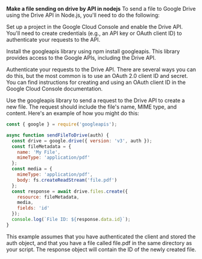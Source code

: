 **Make a file sending on drive by API  in nodejs**
To send a file to Google Drive using the Drive API in Node.js, you'll need to do the following:

Set up a project in the Google Cloud Console and enable the Drive API. You'll need to create credentials (e.g., an API key or OAuth client ID) to authenticate your requests to the API.

Install the googleapis library using npm install googleapis. This library provides access to the Google APIs, including the Drive API.

Authenticate your requests to the Drive API. There are several ways you can do this, but the most common is to use an OAuth 2.0 client ID and secret. You can find instructions for creating and using an OAuth client ID in the Google Cloud Console documentation.

Use the googleapis library to send a request to the Drive API to create a new file. The request should include the file's name, MIME type, and content. Here's an example of how you might do this:

```js
const { google } = require('googleapis');

async function sendFileToDrive(auth) {
  const drive = google.drive({ version: 'v3', auth });
  const fileMetadata = {
    name: 'My File',
    mimeType: 'application/pdf'
  };
  const media = {
    mimeType: 'application/pdf',
    body: fs.createReadStream('file.pdf')
  };
  const response = await drive.files.create({
    resource: fileMetadata,
    media,
    fields: 'id'
  });
  console.log(`File ID: ${response.data.id}`);
}
```
This example assumes that you have authenticated the client and stored the auth object, and that you have a file called file.pdf in the same directory as your script. The response object will contain the ID of the newly created file.